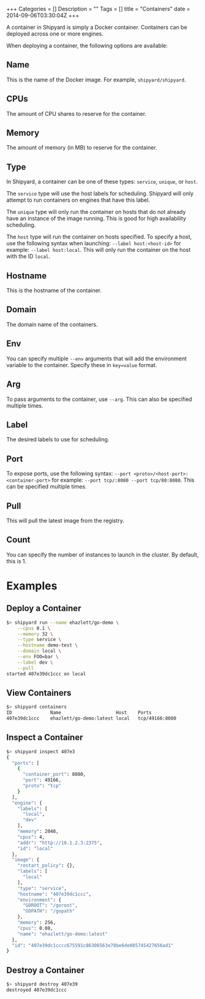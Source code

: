 +++
Categories = []
Description = ""
Tags = []
title = "Containers"
date = 2014-09-06T03:30:04Z
+++

A container in Shipyard is simply a Docker container.  Containers can be deployed across one or more engines.

When deploying a container, the following options are available:

## Name
This is the name of the Docker image.  For example, `shipyard/shipyard`.

## CPUs
The amount of CPU shares to reserve for the container.

## Memory
The amount of memory (in MB) to reserve for the container.

## Type
In Shipyard, a container can be one of these types: `service`, `unique`, or `host`.

The `service` type will use the host labels for scheduling.  Shipyard will only   attempt to run containers on engines that have this label.

The `unique` type will only run the container on hosts that do not already have an instance of the image running.  This is good for high availability scheduling.

The `host` type will run the container on hosts specified.  To specify a host, use the following syntax when launching: `--label host:<host-id>` for example: `--label host:local`.  This will only run the container on the host with the ID `local`.

## Hostname
This is the hostname of the container.

## Domain
The domain name of the containers.

## Env
You can specify multiple `--env` arguments that will add the environment variable to the container.  Specify these in `key=value` format.

## Arg
To pass arguments to the container, use `--arg`.  This can also be specified multiple times.

## Label
The desired labels to use for scheduling.

## Port
To expose ports, use the following syntax: `--port <proto>/<host-port>:<container-port>` for example: `--port tcp/:8080 --port tcp/80:8080`.  This can be specified multiple times.

## Pull
This will pull the latest image from the registry.

## Count
You can specify the number of instances to launch in the cluster.  By default, this is 1.

# Examples

## Deploy a Container
```bash
$> shipyard run --name ehazlett/go-demo \
    --cpus 0.1 \
    --memory 32 \
    --type service \
    --hostname demo-test \
    --domain local \
    --env FOO=bar \
    --label dev \
    --pull
started 407e39dc1ccc on local
```

## View Containers
```bash
$> shipyard containers
ID              Name                    Host    Ports
407e39dc1ccc    ehazlett/go-demo:latest local   tcp/49166:8080
```

## Inspect a Container
```bash
$> shipyard inspect 407e3
{
  "ports": [
    {
      "container_port": 8080,
      "port": 49166,
      "proto": "tcp"
    }
  ],
  "engine": {
    "labels": [
      "local",
      "dev"
    ],
    "memory": 2048,
    "cpus": 4,
    "addr": "http://10.1.2.3:2375",
    "id": "local"
  },
  "image": {
    "restart_policy": {},
    "labels": [
      "local"
    ],
    "type": "service",
    "hostname": "407e39dc1ccc",
    "environment": {
      "GOROOT": "/goroot",
      "GOPATH": "/gopath"
    },
    "memory": 256,
    "cpus": 0.08,
    "name": "ehazlett/go-demo:latest"
  },
  "id": "407e39dc1cccc675591c86306563e78be6de085745427656ad1"
}
```

## Destroy a Container
```bash
$> shipyard destroy 407e39
destroyed 407e39dc1ccc
```
